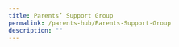 ```yaml
---
title: Parents’ Support Group
permalink: /parents-hub/Parents-Support-Group
description: ""
---
```

